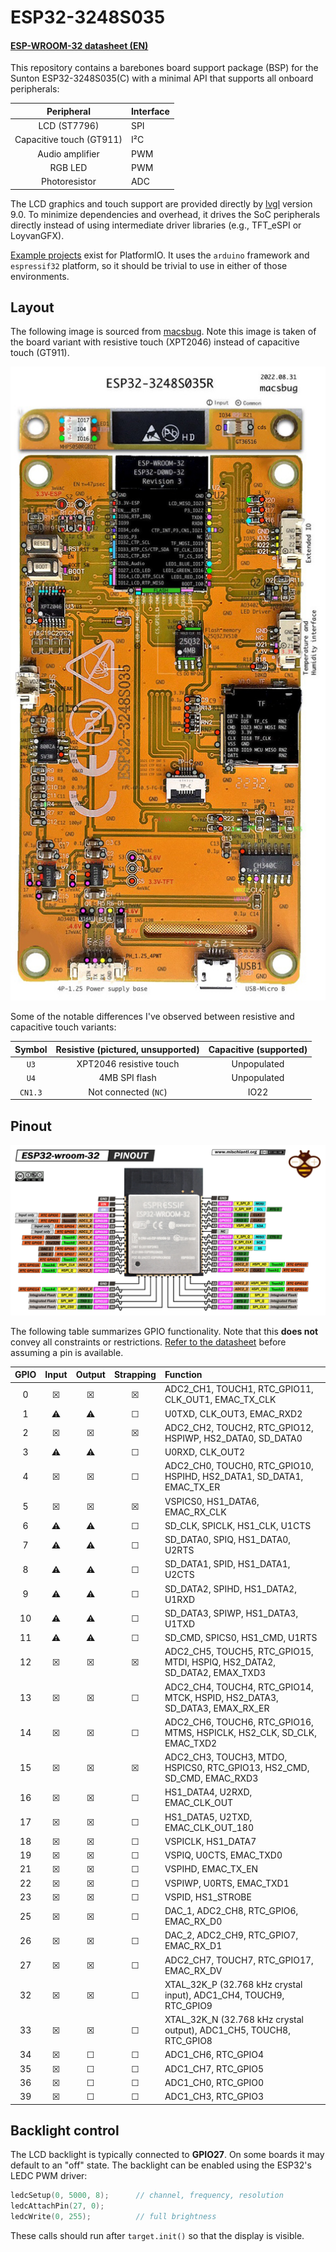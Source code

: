 # ESP32-3248S035

#### [ESP-WROOM-32 datasheet (EN)](docs/esp32-wroom-32_datasheet_en.pdf)

This repository contains a barebones board support package (BSP) for the Sunton ESP32-3248S035(C) with a minimal API that supports all onboard peripherals:

|Peripheral|Interface|
|:--------:|:--------|
|LCD (ST7796)|SPI|
|Capacitive touch (GT911)|I²C|
|Audio amplifier|PWM|
|RGB LED|PWM|
|Photoresistor|ADC|

The LCD graphics and touch support are provided directly by [lvgl](https://github.com/lvgl/lvgl) version 9.0. To minimize dependencies and overhead, it drives the SoC peripherals directly instead of using intermediate driver libraries (e.g., TFT_eSPI or LoyvanGFX).

[Example projects](examples) exist for PlatformIO. It uses the `arduino` framework and `espressif32` platform, so it should be trivial to use in either of those environments.

## Layout

The following image is sourced from [macsbug](https://macsbug.wordpress.com/2022/10/02/esp32-3248s035/). Note this image is taken of the board variant with resistive touch (XPT2046) instead of capacitive touch (GT911). 

![ESP32-3248S035R](docs/pcb-layout.jpg)

Some of the notable differences I've observed between resistive and capacitive touch variants:

|Symbol|Resistive (pictured, unsupported)|Capacitive (supported)|
|:----:|:-------------------------------:|:--------------------:|
| `U3` |     XPT2046 resistive touch     |     Unpopulated      |
| `U4` |          4MB SPI flash          |     Unpopulated      |
|`CN1.3` |    Not connected (`NC`)       |        IO22          |

## Pinout 

![ESP-WROOM-32](docs/soc-pinout.png)

The following table summarizes GPIO functionality. Note that this **does not** convey all constraints or restrictions. [Refer to the datasheet](docs/esp32-wroom-32_datasheet_en.pdf) before assuming a pin is available.

| GPIO | Input | Output | Strapping | Function |
|:------:|:-----:|:------:|:-----:|:---------|
| 0  | ☒ | ☒ | ☒ | ADC2_CH1, TOUCH1, RTC_GPIO11, CLK_OUT1, EMAC_TX_CLK |
| 1  | ⚠ | ⚠ | ☐ | U0TXD, CLK_OUT3, EMAC_RXD2 |
| 2  | ☒ | ☒ | ☒ | ADC2_CH2, TOUCH2, RTC_GPIO12, HSPIWP, HS2_DATA0, SD_DATA0 |
| 3  | ⚠ | ⚠ | ☐ | U0RXD, CLK_OUT2 |
| 4  | ☒ | ☒ | ☐ | ADC2_CH0, TOUCH0, RTC_GPIO10, HSPIHD, HS2_DATA1, SD_DATA1, EMAC_TX_ER |
| 5  | ☒ | ☒ | ☒ | VSPICS0, HS1_DATA6, EMAC_RX_CLK |
| 6  | ⚠ | ⚠ | ☐ | SD_CLK, SPICLK, HS1_CLK, U1CTS |
| 7  | ⚠ | ⚠ | ☐ | SD_DATA0, SPIQ, HS1_DATA0, U2RTS |
| 8  | ⚠ | ⚠ | ☐ | SD_DATA1, SPID, HS1_DATA1, U2CTS |
| 9  | ⚠ | ⚠ | ☐ | SD_DATA2, SPIHD, HS1_DATA2, U1RXD |
| 10 | ⚠ | ⚠ | ☐ | SD_DATA3, SPIWP, HS1_DATA3, U1TXD |
| 11 | ⚠ | ⚠ | ☐ | SD_CMD, SPICS0, HS1_CMD, U1RTS |
| 12 | ☒ | ☒ | ☒ | ADC2_CH5, TOUCH5, RTC_GPIO15, MTDI, HSPIQ, HS2_DATA2, SD_DATA2, EMAX_TXD3 |
| 13 | ☒ | ☒ | ☐ | ADC2_CH4, TOUCH4, RTC_GPIO14, MTCK, HSPID, HS2_DATA3, SD_DATA3, EMAX_RX_ER |
| 14 | ☒ | ☒ | ☐ | ADC2_CH6, TOUCH6, RTC_GPIO16, MTMS, HSPICLK, HS2_CLK, SD_CLK, EMAC_TXD2 |
| 15 | ☒ | ☒ | ☒ | ADC2_CH3, TOUCH3, MTDO, HSPICS0, RTC_GPIO13, HS2_CMD, SD_CMD, EMAC_RXD3 |
| 16 | ☒ | ☒ | ☐ | HS1_DATA4, U2RXD, EMAC_CLK_OUT |
| 17 | ☒ | ☒ | ☐ | HS1_DATA5, U2TXD, EMAC_CLK_OUT_180 |
| 18 | ☒ | ☒ | ☐ | VSPICLK, HS1_DATA7 |
| 19 | ☒ | ☒ | ☐ | VSPIQ, U0CTS, EMAC_TXD0 |
| 21 | ☒ | ☒ | ☐ | VSPIHD, EMAC_TX_EN |
| 22 | ☒ | ☒ | ☐ | VSPIWP, U0RTS, EMAC_TXD1 |
| 23 | ☒ | ☒ | ☐ | VSPID, HS1_STROBE |
| 25 | ☒ | ☒ | ☐ | DAC_1, ADC2_CH8, RTC_GPIO6, EMAC_RX_D0 |
| 26 | ☒ | ☒ | ☐ | DAC_2, ADC2_CH9, RTC_GPIO7, EMAC_RX_D1 |
| 27 | ☒ | ☒ | ☐ | ADC2_CH7, TOUCH7, RTC_GPIO17, EMAC_RX_DV |
| 32 | ☒ | ☒ | ☐ | XTAL_32K_P (32.768 kHz crystal input), ADC1_CH4, TOUCH9, RTC_GPIO9 |
| 33 | ☒ | ☒ | ☐ | XTAL_32K_N (32.768 kHz crystal output), ADC1_CH5, TOUCH8, RTC_GPIO8 |
| 34 | ☒ | ☐ | ☐ | ADC1_CH6, RTC_GPIO4 |
| 35 | ☒ | ☐ | ☐ | ADC1_CH7, RTC_GPIO5 |
| 36 | ☒ | ☐ | ☐ | ADC1_CH0, RTC_GPIO0 |
| 39 | ☒ | ☐ | ☐ | ADC1_CH3, RTC_GPIO3 |

## Backlight control

The LCD backlight is typically connected to **GPIO27**. On some boards it may default to an "off" state. The backlight can be enabled using the ESP32's LEDC PWM driver:

```cpp
ledcSetup(0, 5000, 8);      // channel, frequency, resolution
ledcAttachPin(27, 0);
ledcWrite(0, 255);          // full brightness
```

These calls should run after `target.init()` so that the display is visible.
